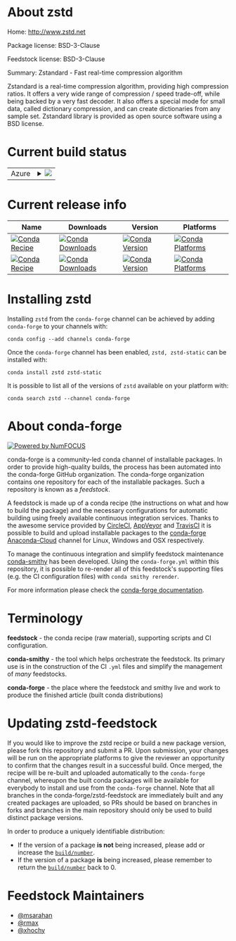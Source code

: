 About zstd
==========

Home: http://www.zstd.net

Package license: BSD-3-Clause

Feedstock license: BSD-3-Clause

Summary: Zstandard - Fast real-time compression algorithm

Zstandard is a real-time compression algorithm, providing high compression
ratios. It offers a very wide range of compression / speed trade-off, while
being backed by a very fast decoder. It also offers a special mode for
small data, called dictionary compression, and can create dictionaries from
any sample set. Zstandard library is provided as open source software using
a BSD license.


Current build status
====================


<table>
    
  <tr>
    <td>Azure</td>
    <td>
      <details>
        <summary>
          <a href="https://dev.azure.com/conda-forge/feedstock-builds/_build/latest?definitionId=2258&branchName=master">
            <img src="https://dev.azure.com/conda-forge/feedstock-builds/_apis/build/status/zstd-feedstock?branchName=master">
          </a>
        </summary>
        <table>
          <thead><tr><th>Variant</th><th>Status</th></tr></thead>
          <tbody><tr>
              <td>linux_64_target_platformlinux-64</td>
              <td>
                <a href="https://dev.azure.com/conda-forge/feedstock-builds/_build/latest?definitionId=2258&branchName=master">
                  <img src="https://dev.azure.com/conda-forge/feedstock-builds/_apis/build/status/zstd-feedstock?branchName=master&jobName=linux&configuration=linux_64_target_platformlinux-64" alt="variant">
                </a>
              </td>
            </tr><tr>
              <td>linux_aarch64_target_platformlinux-aarch64</td>
              <td>
                <a href="https://dev.azure.com/conda-forge/feedstock-builds/_build/latest?definitionId=2258&branchName=master">
                  <img src="https://dev.azure.com/conda-forge/feedstock-builds/_apis/build/status/zstd-feedstock?branchName=master&jobName=linux&configuration=linux_aarch64_target_platformlinux-aarch64" alt="variant">
                </a>
              </td>
            </tr><tr>
              <td>linux_ppc64le_target_platformlinux-ppc64le</td>
              <td>
                <a href="https://dev.azure.com/conda-forge/feedstock-builds/_build/latest?definitionId=2258&branchName=master">
                  <img src="https://dev.azure.com/conda-forge/feedstock-builds/_apis/build/status/zstd-feedstock?branchName=master&jobName=linux&configuration=linux_ppc64le_target_platformlinux-ppc64le" alt="variant">
                </a>
              </td>
            </tr><tr>
              <td>osx_64_target_platformosx-64</td>
              <td>
                <a href="https://dev.azure.com/conda-forge/feedstock-builds/_build/latest?definitionId=2258&branchName=master">
                  <img src="https://dev.azure.com/conda-forge/feedstock-builds/_apis/build/status/zstd-feedstock?branchName=master&jobName=osx&configuration=osx_64_target_platformosx-64" alt="variant">
                </a>
              </td>
            </tr><tr>
              <td>osx_arm64_target_platformosx-arm64</td>
              <td>
                <a href="https://dev.azure.com/conda-forge/feedstock-builds/_build/latest?definitionId=2258&branchName=master">
                  <img src="https://dev.azure.com/conda-forge/feedstock-builds/_apis/build/status/zstd-feedstock?branchName=master&jobName=osx&configuration=osx_arm64_target_platformosx-arm64" alt="variant">
                </a>
              </td>
            </tr><tr>
              <td>win_64_target_platformwin-64</td>
              <td>
                <a href="https://dev.azure.com/conda-forge/feedstock-builds/_build/latest?definitionId=2258&branchName=master">
                  <img src="https://dev.azure.com/conda-forge/feedstock-builds/_apis/build/status/zstd-feedstock?branchName=master&jobName=win&configuration=win_64_target_platformwin-64" alt="variant">
                </a>
              </td>
            </tr>
          </tbody>
        </table>
      </details>
    </td>
  </tr>
</table>

Current release info
====================

| Name | Downloads | Version | Platforms |
| --- | --- | --- | --- |
| [![Conda Recipe](https://img.shields.io/badge/recipe-zstd-green.svg)](https://anaconda.org/conda-forge/zstd) | [![Conda Downloads](https://img.shields.io/conda/dn/conda-forge/zstd.svg)](https://anaconda.org/conda-forge/zstd) | [![Conda Version](https://img.shields.io/conda/vn/conda-forge/zstd.svg)](https://anaconda.org/conda-forge/zstd) | [![Conda Platforms](https://img.shields.io/conda/pn/conda-forge/zstd.svg)](https://anaconda.org/conda-forge/zstd) |
| [![Conda Recipe](https://img.shields.io/badge/recipe-zstd--static-green.svg)](https://anaconda.org/conda-forge/zstd-static) | [![Conda Downloads](https://img.shields.io/conda/dn/conda-forge/zstd-static.svg)](https://anaconda.org/conda-forge/zstd-static) | [![Conda Version](https://img.shields.io/conda/vn/conda-forge/zstd-static.svg)](https://anaconda.org/conda-forge/zstd-static) | [![Conda Platforms](https://img.shields.io/conda/pn/conda-forge/zstd-static.svg)](https://anaconda.org/conda-forge/zstd-static) |

Installing zstd
===============

Installing `zstd` from the `conda-forge` channel can be achieved by adding `conda-forge` to your channels with:

```
conda config --add channels conda-forge
```

Once the `conda-forge` channel has been enabled, `zstd, zstd-static` can be installed with:

```
conda install zstd zstd-static
```

It is possible to list all of the versions of `zstd` available on your platform with:

```
conda search zstd --channel conda-forge
```


About conda-forge
=================

[![Powered by NumFOCUS](https://img.shields.io/badge/powered%20by-NumFOCUS-orange.svg?style=flat&colorA=E1523D&colorB=007D8A)](http://numfocus.org)

conda-forge is a community-led conda channel of installable packages.
In order to provide high-quality builds, the process has been automated into the
conda-forge GitHub organization. The conda-forge organization contains one repository
for each of the installable packages. Such a repository is known as a *feedstock*.

A feedstock is made up of a conda recipe (the instructions on what and how to build
the package) and the necessary configurations for automatic building using freely
available continuous integration services. Thanks to the awesome service provided by
[CircleCI](https://circleci.com/), [AppVeyor](https://www.appveyor.com/)
and [TravisCI](https://travis-ci.com/) it is possible to build and upload installable
packages to the [conda-forge](https://anaconda.org/conda-forge)
[Anaconda-Cloud](https://anaconda.org/) channel for Linux, Windows and OSX respectively.

To manage the continuous integration and simplify feedstock maintenance
[conda-smithy](https://github.com/conda-forge/conda-smithy) has been developed.
Using the ``conda-forge.yml`` within this repository, it is possible to re-render all of
this feedstock's supporting files (e.g. the CI configuration files) with ``conda smithy rerender``.

For more information please check the [conda-forge documentation](https://conda-forge.org/docs/).

Terminology
===========

**feedstock** - the conda recipe (raw material), supporting scripts and CI configuration.

**conda-smithy** - the tool which helps orchestrate the feedstock.
                   Its primary use is in the construction of the CI ``.yml`` files
                   and simplify the management of *many* feedstocks.

**conda-forge** - the place where the feedstock and smithy live and work to
                  produce the finished article (built conda distributions)


Updating zstd-feedstock
=======================

If you would like to improve the zstd recipe or build a new
package version, please fork this repository and submit a PR. Upon submission,
your changes will be run on the appropriate platforms to give the reviewer an
opportunity to confirm that the changes result in a successful build. Once
merged, the recipe will be re-built and uploaded automatically to the
`conda-forge` channel, whereupon the built conda packages will be available for
everybody to install and use from the `conda-forge` channel.
Note that all branches in the conda-forge/zstd-feedstock are
immediately built and any created packages are uploaded, so PRs should be based
on branches in forks and branches in the main repository should only be used to
build distinct package versions.

In order to produce a uniquely identifiable distribution:
 * If the version of a package **is not** being increased, please add or increase
   the [``build/number``](https://conda.io/docs/user-guide/tasks/build-packages/define-metadata.html#build-number-and-string).
 * If the version of a package **is** being increased, please remember to return
   the [``build/number``](https://conda.io/docs/user-guide/tasks/build-packages/define-metadata.html#build-number-and-string)
   back to 0.

Feedstock Maintainers
=====================

* [@msarahan](https://github.com/msarahan/)
* [@rmax](https://github.com/rmax/)
* [@xhochy](https://github.com/xhochy/)


